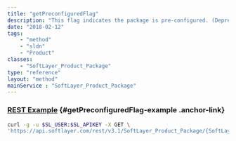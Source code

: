 ```yaml
---
title: "getPreconfiguredFlag"
description: "This flag indicates the package is pre-configured. (Deprecated)"
date: "2018-02-12"
tags:
    - "method"
    - "sldn"
    - "Product"
classes:
    - "SoftLayer_Product_Package"
type: "reference"
layout: "method"
mainService : "SoftLayer_Product_Package"
---
```


### [REST Example](#getPreconfiguredFlag-example) <a href="/article/rest/"><i class="fas fa-question"></i></a> {#getPreconfiguredFlag-example .anchor-link} 
```bash
curl -g -u $SL_USER:$SL_APIKEY -X GET \
'https://api.softlayer.com/rest/v3.1/SoftLayer_Product_Package/{SoftLayer_Product_PackageID}/getPreconfiguredFlag'
```
